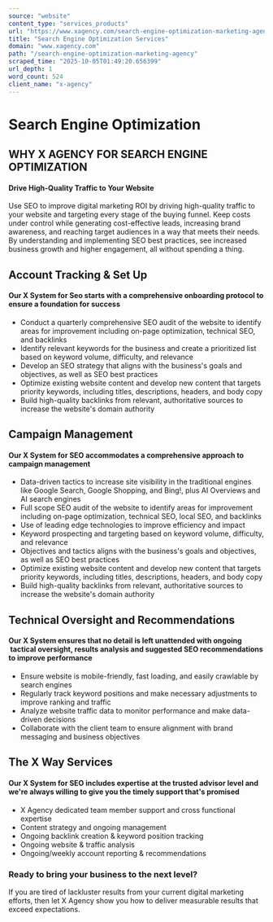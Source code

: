 ```yaml
---
source: "website"
content_type: "services_products"
url: "https://www.xagency.com/search-engine-optimization-marketing-agency"
title: "Search Engine Optimization Services"
domain: "www.xagency.com"
path: "/search-engine-optimization-marketing-agency"
scraped_time: "2025-10-05T01:49:20.656399"
url_depth: 1
word_count: 524
client_name: "x-agency"
---
```


# Search Engine Optimization

## WHY X AGENCY FOR SEARCH ENGINE OPTIMIZATION

#### Drive High-Quality Traffic to Your Website 

Use SEO to improve digital marketing ROI by driving high-quality traffic to your website and targeting every stage of the buying funnel. Keep costs under control while generating cost-effective leads, increasing brand awareness, and reaching target audiences in a way that meets their needs. By understanding and implementing SEO best practices, see increased business growth and higher engagement, all without spending a thing.

## Account Tracking & Set Up

#### Our X System for Seo starts with a comprehensive onboarding protocol to ensure a foundation for success

* Conduct a quarterly comprehensive SEO audit of the website to identify areas for improvement including on-page optimization, technical SEO, and backlinks
* Identify relevant keywords for the business and create a prioritized list based on keyword volume, difficulty, and relevance
* Develop an SEO strategy that aligns with the business's goals and objectives, as well as SEO best practices
* Optimize existing website content and develop new content that targets priority keywords, including titles, descriptions, headers, and body copy
* Build high-quality backlinks from relevant, authoritative sources to increase the website's domain authority

## Campaign Management

#### Our X System for SEO accommodates a comprehensive approach to campaign management

* Data-driven tactics to increase site visibility in the traditional engines like Google Search, Google Shopping, and Bing!, plus AI Overviews and AI search engines
* Full scope SEO audit of the website to identify areas for improvement including on-page optimization, technical SEO, local SEO, and backlinks
* Use of leading edge technologies to improve efficiency and impact
* Keyword prospecting and targeting based on keyword volume, difficulty, and relevance
* Objectives and tactics aligns with the business's goals and objectives, as well as SEO best practices
* Optimize existing website content and develop new content that targets priority keywords, including titles, descriptions, headers, and body copy
* Build high-quality backlinks from relevant, authoritative sources to increase the website's domain authority

## Technical Oversight and Recommendations

#### Our X System ensures that no detail is left unattended with ongoing  tactical oversight, results analysis and suggested SEO recommendations to improve performance

* Ensure website is mobile-friendly, fast loading, and easily crawlable by search engines
* Regularly track keyword positions and make necessary adjustments to improve ranking and traffic
* Analyze website traffic data to monitor performance and make data-driven decisions
* Collaborate with the client team to ensure alignment with brand messaging and business objectives

## The X Way Services

#### Our X System for SEO includes expertise at the trusted advisor level and we're always willing to give you the timely support that's promised

* X Agency dedicated team member support and cross functional expertise
* Content strategy and ongoing management
* Ongoing backlink creation & keyword position tracking
* Ongoing website & traffic analysis
* Ongoing/weekly account reporting & recommendations

### Ready to bring your business to the next level?

If you are tired of lackluster results from your current digital marketing efforts, then let X Agency show you how to deliver measurable results that exceed expectations.